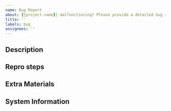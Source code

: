 ```yaml
---
name: Bug Report
about: {{project-name}} malfunctioning? Please provide a detailed bug report.
title: ''
labels: bug
assignees: ''
---
```


<!--Thank you for filing this! Please provide as much information as possible to help us diagnose and fix the issue-->

## Description
<!--A clear and concise description of what the bug is-->

## Repro steps
<!--A runable example or short code sample showing how to reproduce the bug-->

## Extra Materials
<!--Anything that could help us diagnose or fix the issue-->

## System Information
<!--Version of {{project-name}}, information about your OS if relevant, your tech stack, etc.-->
